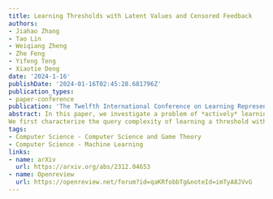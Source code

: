 ```yaml
---
title: Learning Thresholds with Latent Values and Censored Feedback
authors:
- Jiahao Zhang
- Tao Lin
- Weiqiang Zheng
- Zhe Feng
- Yifeng Teng
- Xiaotie Deng
date: '2024-1-16'
publishDate: '2024-01-16T02:45:28.681796Z'
publication_types:
- paper-conference
publication: 'The Twelfth International Conference on Learning Representations (ICLR 2024)'
abstract: In this paper, we investigate a problem of *actively* learning threshold in latent space, where the *unknown* reward {{< math >}}$g(\gamma, v)${{< /math >}} depends on the proposed threshold {{< math >}}$\gamma${{< /math >}} and latent value {{< math >}}$v${{< /math >}} and it can be *only* achieved if the threshold is lower than or equal to the *unknown* latent value. This problem has broad applications in practical scenarios, e.g., reserve price optimization in online auctions, online task assignments in crowdsourcing, setting recruiting bars in hiring, etc.
We first characterize the query complexity of learning a threshold with the expected reward at most {{< math >}}$\eps${{< /math >}} smaller than the optimum and prove that the number of queries needed can be infinitely large even when {{< math >}}$g(\gamma, v)${{< /math >}} is monotone with respect to both {{< math >}}$\gamma${{< /math >}} and {{< math >}}$v${{< /math >}}. On the positive side, we provide a tight query complexity {{< math >}}$\tilde{\Theta}(1/\eps^3)${{< /math >}} when {{< math >}}$g${{< /math >}} is monotone and the CDF of value distribution is Lipschitz. Moreover, we show a tight {{< math >}}$\tilde{\Theta}(1/\eps^3)${{< /math >}} query complexity can be achieved as long as {{< math >}}$g${{< /math >}} satisfies right Lipschitzness, which provides a complete characterization for this problem. Finally, we extend this model to an online learning setting and demonstrate a tight {{< math >}}$\Theta(T^{2/3})${{< /math >}} regret bound using continuous-arm bandit techniques and the aforementioned query complexity results.'
tags:
- Computer Science - Computer Science and Game Theory
- Computer Science - Machine Learning
links:
- name: arXiv
  url: https://arxiv.org/abs/2312.04653
- name: Openreview
  url: https://openreview.net/forum?id=qaKRfobbTg&noteId=imTyA8JVvG
---
```

